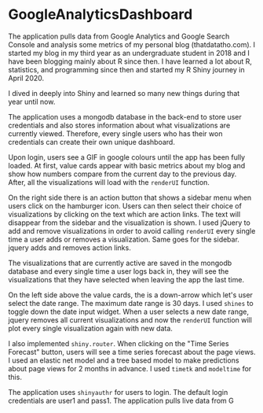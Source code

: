 # GoogleAnalyticsDashboard

The application pulls data from Google Analytics and Google Search Console and analysis some metrics of my personal blog (thatdatatho.com). I started my blog in my third year as an undergraduate student in 2018 and I have been blogging mainly about R since then. I have learned a lot about R, statistics, and programming since then and started my R Shiny journey in April 2020.

I dived in deeply into Shiny and learned so many new things during that year until now.

The application uses a mongodb database in the back-end to store user credentials and also stores information about what visualizations are currently viewed. Therefore, every single users who has their won credentials can create their own unique dashboard.

Upon login, users see a GIF in google colours until the app has been fully loaded. At first, value cards appear with basic metrics about my blog and show how numbers compare from the current day to the previous day. After, all the visualizations will load with the `renderUI` function. 

On the right side there is an action button that shows a sidebar menu when users click on the hamburger icon. Users can then select their choice of visualizations by clicking on the text which are action links. The text will disappear from the sidebar and the visualization is shown. I used jQuery to add and remove visualizations in order to avoid calling `renderUI` every single time a user adds or removes a visualization. Same goes for the sidebar. jquery adds and removes action links.

The visualizations that are currently active are saved in the mongodb database and every single time a user logs back in, they will see the visualizations that they have selected when leaving the app the last time. 

On the left side above the value cards, the is a down-arrow which let's user select the date range. The maximum date range is 30 days. I used `shines` to toggle down the date input widget. When a user selects a new date range, jquery removes all current visualizations and now the `renderUI` function will plot every single visualization again with new data. 

I also implemented `shiny.router`. When clicking on the "Time Series Forecast" button, users will see a time series forecast about the page views. I used an elastic net model and a tree based model to make predictions about page views for 2 months in advance. I used `timetk` and `modeltime` for this.

The application uses `shinyauthr` for users to login. The default login credentials are user1 and pass1. The application pulls live data from G
